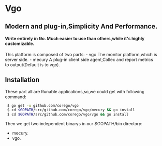 Vgo
===
Modern and plug-in,Simplicity And Performance.
--------

#### Write entirely in Go. Much easier to use than others,while it's highly customizable.

This platform is composed of two parts:
    - vgo 
        The monitor platform,which is server side. 
    - mecury 
        A plug-in client side agent,Collec and report metrics to output(Default is to vgo). </br>

Installation
------------
These part all are Runable applications,so,we could get with following command:  </br>
   ```bash
    $ go get -u github.com/corego/vgo
    $ cd $GOPATH/src/github.com/corego/vgo/mecury && go install
    $ cd $GOPATH/src/github.com/corego/vgo/vgo && go install
   ```
Then we get two independent binarys in our $GOPATH/bin directory: 
   *  mecury.
   *  vgo.

